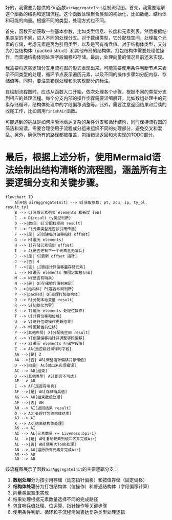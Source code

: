 好的，我需要为提供的Zig函数`airAggregateInit`绘制流程图。首先，我需要理解这个函数的结构和逻辑流程。这个函数处理聚合类型的初始化，比如数组、结构体和可能的向量。根据不同的类型，处理方式也不同。

首先，函数开始获取一些基本参数，比如类型信息、长度和元素列表。然后根据结果类型的不同，进入不同的处理分支。对于数组类型，它分配栈空间，处理每个元素的存储，考虑元素是否为引用类型，以及是否有哨兵值。对于结构体类型，又分为打包结构体（packed struct）和其他布局的结构体。打包结构体需要处理位操作，而普通结构体则处理字段偏移和存储。最后，处理向量的情况目前还未实现。

我需要将这些逻辑分支用流程图的形式表现出来。可能需要使用条件判断节点来表示不同类型的处理，循环节点表示遍历元素，以及不同的操作步骤如分配内存、存储值等。同时，要注意错误处理和未实现部分的标注。

在绘制流程图时，应该从函数入口开始，依次处理各个步骤，根据不同的类型分支到相应的处理流程。每个分支内部的操作步骤需要详细展开，比如数组处理中的元素存储循环，结构体处理中的字段偏移调整等。此外，需要注意返回结果和后续的收尾工作，比如调用`finishAir`函数。

可能遇到的挑战是如何清晰地表达复杂的条件分支和循环结构，同时保持流程图的简洁和易读。需要合理使用子流程或分组来组织不同的处理部分，避免交叉和混乱。另外，确保所有的路径都被覆盖，包括错误返回和未实现的TODO部分。

最后，根据上述分析，使用Mermaid语法绘制出结构清晰的流程图，涵盖所有主要逻辑分支和关键步骤。
================================================
```mermaid
flowchart TD
    A[开始 airAggregateInit] --> B[获取参数: pt, zcu, ip, ty_pl, result_ty]
    B --> C[获取元素列表 elements 和长度 len]
    C --> D{result_ty类型判断}
    D -->|数组| E[分配栈空间 result]
    E --> F{元素类型是否按引用传递}
    F -->|是| G[创建临时偏移指针 offset]
    G --> H[遍历 elements]
    H --> I[存储元素值到 offset]
    I --> J{是否还有下一个元素且无哨兵}
    J -->|是| K[更新 offset 指针]
    J -->|否| H
    F -->|否| L[直接计算偏移量存储元素]
    L --> M[遍历 elements 按固定偏移存储]
    M --> N{是否有哨兵}
    N -->|是| O[存储哨兵值到末尾]
    D -->|结构体| P{容器布局判断}
    P -->|packed| Q[处理打包结构体]
    Q --> R[分配本地变量 result]
    R --> S[初始化为零]
    S --> T[遍历 elements 处理位操作]
    T --> U[计算位移和位域]
    U --> V[进行位或操作更新结果]
    V --> W[更新当前位移]
    P -->|其他布局| X[分配栈空间 result]
    X --> Y[创建偏移指针并调整字段偏移]
    Y --> Z[遍历 elements 存储字段值]
    Z --> AA{是否跳过编译时字段}
    AA -->|是| Z
    AA -->|否| AB[调整指针偏移并存储值]
    D -->|向量| AC[抛出未实现错误]
    AC --> AD[结束]
    D -->|其他类型| AE[断言不可达]
    AE --> AD
    E --> AF{是否有哨兵}
    AF -->|是| AG[存储哨兵值]
    AG --> AH[结束数组处理]
    AF -->|否| AH
    AH --> AI[返回结果 result]
    Q --> AJ[处理打包结构体结束]
    AJ --> AI
    X --> AK[结束结构体处理]
    AK --> AI
    AI --> AL{元素数量 <= Liveness.bpi-1}
    AL -->|是| AM[复制元素到缓冲区并完成Air]
    AL -->|否| AN[使用大Tomb处理]
    AN --> AO[遍历所有元素并完成Air]
    AM --> AD
    AO --> AD
``` 

该流程图展示了函数`airAggregateInit`的主要逻辑分支：
1. **数组处理**分为按引用存储（动态指针偏移）和按值存储（固定偏移）
2. **结构体处理**分为打包结构体（位操作）和普通结构体（字段偏移计算）
3. 向量类型暂未实现
4. 结果处理根据元素数量选择不同的完成路径
5. 包含哨兵值处理、位运算、指针操作等关键步骤
6. 使用条件判断、循环和子流程清晰表达复杂类型处理逻辑